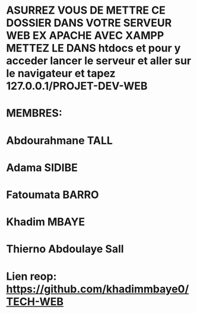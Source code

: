 # ASURREZ VOUS DE METTRE CE DOSSIER DANS VOTRE SERVEUR WEB EX APACHE AVEC XAMPP METTEZ LE DANS htdocs et pour y acceder lancer le serveur et aller sur le navigateur et tapez 127.0.0.1/PROJET-DEV-WEB

# MEMBRES:
# Abdourahmane TALL
# Adama SIDIBE
# Fatoumata BARRO
# Khadim MBAYE
# Thierno Abdoulaye Sall

# Lien reop: https://github.com/khadimmbaye0/TECH-WEB